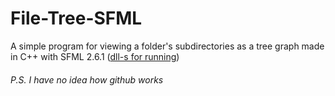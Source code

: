 # File-Tree-SFML
A simple program for viewing a folder's subdirectories as a tree graph made in C++ with SFML 2.6.1 ([dll-s for running](https://github.com/garus77/sfml-dlls-2.6.1))
###### P.S. I have no idea how github works
